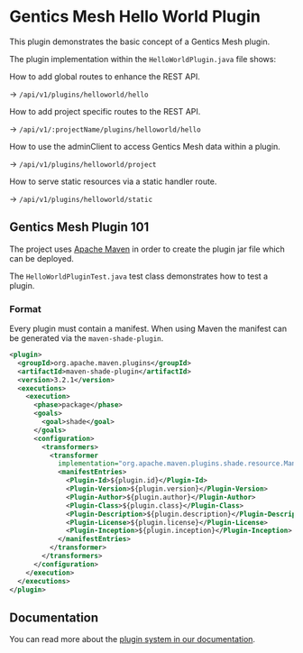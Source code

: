 # Gentics Mesh Hello World Plugin

This plugin demonstrates the basic concept of a Gentics Mesh plugin.

The plugin implementation within the `HelloWorldPlugin.java` file shows:

How to add global routes to enhance the REST API.

→ `/api/v1/plugins/helloworld/hello` 

How to add project specific routes to the REST API.

→ `/api/v1/:projectName/plugins/helloworld/hello`

How to use the adminClient to access Gentics Mesh data within a plugin.

→ `/api/v1/plugins/helloworld/project` 

How to serve static resources via a static handler route.

→ `/api/v1/plugins/helloworld/static` 


## Gentics Mesh Plugin 101

The project uses [Apache Maven](https://maven.apache.org/) in order to create the plugin jar file which can be deployed.

The `HelloWorldPluginTest.java` test class demonstrates how to test a plugin.


### Format

Every plugin must contain a manifest. When using Maven the manifest can be generated via the `maven-shade-plugin`.

```xml
<plugin>
  <groupId>org.apache.maven.plugins</groupId>
  <artifactId>maven-shade-plugin</artifactId>
  <version>3.2.1</version>
  <executions>
    <execution>
      <phase>package</phase>
      <goals>
        <goal>shade</goal>
      </goals>
      <configuration>
        <transformers>
          <transformer
            implementation="org.apache.maven.plugins.shade.resource.ManifestResourceTransformer">
            <manifestEntries>
              <Plugin-Id>${plugin.id}</Plugin-Id>
              <Plugin-Version>${plugin.version}</Plugin-Version>
              <Plugin-Author>${plugin.author}</Plugin-Author>
              <Plugin-Class>${plugin.class}</Plugin-Class>
              <Plugin-Description>${plugin.description}</Plugin-Description>
              <Plugin-License>${plugin.license}</Plugin-License>
              <Plugin-Inception>${plugin.inception}</Plugin-Inception>
            </manifestEntries>
          </transformer>
        </transformers>
      </configuration>
    </execution>
  </executions>
</plugin>
```

## Documentation

You can read more about the [plugin system in our documentation](https://getmesh.io/docs/beta/plugin-system.html).